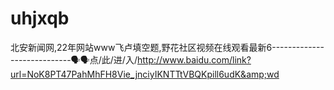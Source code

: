 # uhjxqb
北安新闻网,22年网站www飞卢填空题,野花社区视频在线观看最新6----------------------------🗣🗣点/此/进/入/http://www.baidu.com/link?url=NoK8PT47PahMhFH8Vie_jnciyIKNTTtVBQKpill6udK&amp;wd
